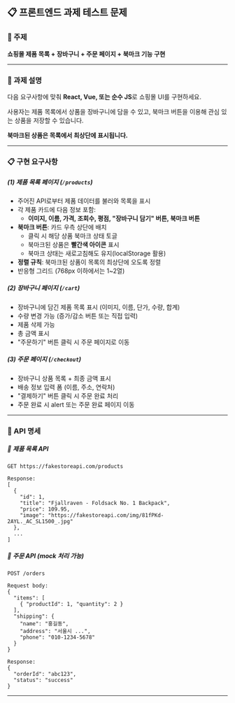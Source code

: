 ## 📋 프론트엔드 과제 테스트 문제

### 📌 주제

**쇼핑몰 제품 목록 + 장바구니 + 주문 페이지 + 북마크 기능 구현**

---

### 🎯 과제 설명

다음 요구사항에 맞춰 **React, Vue, 또는 순수 JS**로 쇼핑몰 UI를 구현하세요.

사용자는 제품 목록에서 상품을 장바구니에 담을 수 있고, 북마크 버튼을 이용해 관심 있는 상품을 저장할 수 있습니다.

**북마크된 상품은 목록에서 최상단에 표시됩니다.**

---

### 📋 구현 요구사항

##### (1) 제품 목록 페이지 (`/products`)

- 주어진 API로부터 제품 데이터를 불러와 목록을 표시
- 각 제품 카드에 다음 정보 포함:
  - **이미지, 이름, 가격, 조회수, 평점, "장바구니 담기" 버튼, 북마크 버튼**
- **북마크 버튼**: 카드 우측 상단에 배치
  - 클릭 시 해당 상품 북마크 상태 토글
  - 북마크된 상품은 **빨간색 아이콘** 표시
  - 북마크 상태는 새로고침해도 유지(localStorage 활용)
- **정렬 규칙**: 북마크된 상품이 목록의 최상단에 오도록 정렬
- 반응형 그리드 (768px 이하에서는 1~2열)

##### (2) 장바구니 페이지 (`/cart`)

- 장바구니에 담긴 제품 목록 표시 (이미지, 이름, 단가, 수량, 합계)
- 수량 변경 가능 (증가/감소 버튼 또는 직접 입력)
- 제품 삭제 가능
- 총 금액 표시
- "주문하기" 버튼 클릭 시 주문 페이지로 이동

##### (3) 주문 페이지 (`/checkout`)

- 장바구니 상품 목록 + 최종 금액 표시
- 배송 정보 입력 폼 (이름, 주소, 연락처)
- "결제하기" 버튼 클릭 시 주문 완료 처리
- 주문 완료 시 alert 또는 주문 완료 페이지 이동

---

### 🔌 API 명세

##### 📍 제품 목록 API

```
GET https://fakestoreapi.com/products

Response:
[
  {
    "id": 1,
    "title": "Fjallraven - Foldsack No. 1 Backpack",
    "price": 109.95,
    "image": "https://fakestoreapi.com/img/81fPKd-2AYL._AC_SL1500_.jpg"
  },
  ...
]
```

##### 📍 주문 API (mock 처리 가능)

```
POST /orders

Request body:
{
  "items": [
    { "productId": 1, "quantity": 2 }
  ],
  "shipping": {
    "name": "홍길동",
    "address": "서울시 ...",
    "phone": "010-1234-5678"
  }
}

Response:
{
  "orderId": "abc123",
  "status": "success"
}
```

---
